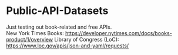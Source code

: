 # Public-API-Datasets
Just testing out book-related and free APIs.  
New York Times Books: https://developer.nytimes.com/docs/books-product/1/overview 
Library of Congress (LoC): https://www.loc.gov/apis/json-and-yaml/requests/
